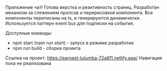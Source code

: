 Приложение чат! Готова верстка и реактивность страниц. Разработан механизм за слежением пропсов и перерисовкой компонента. Все компоненты переписаны на ts, и генерируются динамически. Используется паттерн event bus для подписки на события.

Доступные команды:

 - npm start (npm run start) - запуск в режиме разработки
 - npm run build - сборка проекта

Ссылка на проект: https://earnest-tulumba-72a6f1.netlify.app/ Навигация пока не реализована